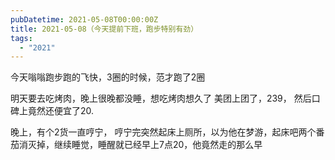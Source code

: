 ```yaml
---
pubDatetime: 2021-05-08T00:00:00Z
title: 2021-05-08（今天提前下班，跑步特别有劲）
tags:
  - "2021"
---
```


今天嗡嗡跑步跑的飞快，3圈的时候，范才跑了2圈

明天要去吃烤肉，晚上很晚都没睡，想吃烤肉想久了
美团上团了，239， 然后口碑上竟然还便宜了20.

晚上，有个2货一直哼宁， 哼宁完突然起床上厕所，以为他在梦游，起床吧两个番茄消灭掉，继续睡觉，睡醒就已经早上7点20，他竟然走的那么早

